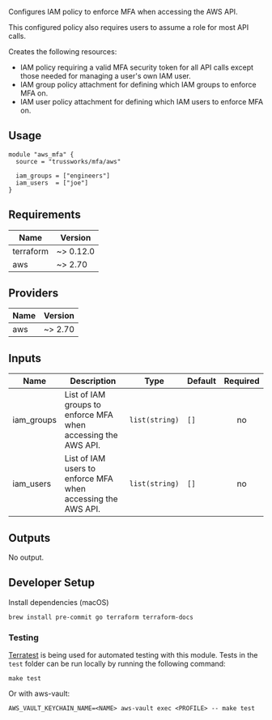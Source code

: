 <!-- BEGINNING OF PRE-COMMIT-TERRAFORM DOCS HOOK -->
Configures IAM policy to enforce MFA when accessing the AWS API.

This configured policy also requires users to assume a role for most API calls.

Creates the following resources:

* IAM policy requiring a valid MFA security token for all API calls except those needed for managing a user's own IAM user.
* IAM group policy attachment for defining which IAM groups to enforce MFA on.
* IAM user policy attachment for defining which IAM users to enforce MFA on.

## Usage

```hcl
module "aws_mfa" {
  source = "trussworks/mfa/aws"

  iam_groups = ["engineers"]
  iam_users  = ["joe"]
}
```

## Requirements

| Name | Version |
|------|---------|
| terraform | ~> 0.12.0 |
| aws | ~> 2.70 |

## Providers

| Name | Version |
|------|---------|
| aws | ~> 2.70 |

## Inputs

| Name | Description | Type | Default | Required |
|------|-------------|------|---------|:--------:|
| iam\_groups | List of IAM groups to enforce MFA when accessing the AWS API. | `list(string)` | `[]` | no |
| iam\_users | List of IAM users to enforce MFA when accessing the AWS API. | `list(string)` | `[]` | no |

## Outputs

No output.

<!-- END OF PRE-COMMIT-TERRAFORM DOCS HOOK -->

## Developer Setup

Install dependencies (macOS)

```shell
brew install pre-commit go terraform terraform-docs
```

### Testing

[Terratest](https://github.com/gruntwork-io/terratest) is being used for
automated testing with this module. Tests in the `test` folder can be run
locally by running the following command:

```text
make test
```

Or with aws-vault:

```text
AWS_VAULT_KEYCHAIN_NAME=<NAME> aws-vault exec <PROFILE> -- make test
```
